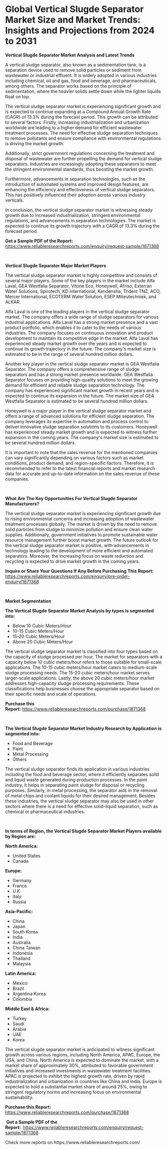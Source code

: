 <p><h1>Global Vertical Slugde Separator Market Size and Market Trends: Insights and Projections from 2024 to 2031</h1></p><p><strong>Vertical Slugde Separator Market Analysis and Latest Trends</strong></p>
<p><p>A vertical sludge separator, also known as a sedimentation tank, is a separation device used to remove solid particles or sediment from wastewater or industrial effluent. It is widely adopted in various industries including chemical, oil and gas, food and beverage, and pharmaceuticals, among others. The separator works based on the principle of sedimentation, where the heavier solids settle down while the lighter liquids float on top.</p><p>The vertical sludge separator market is experiencing significant growth and is expected to continue expanding at a Compound Annual Growth Rate (CAGR) of 13.3% during the forecast period. This growth can be attributed to several factors. Firstly, increasing industrialization and urbanization worldwide are leading to a higher demand for efficient wastewater treatment processes. The need for effective sludge separation techniques to remove pollutants and ensure compliance with environmental regulations is driving the market growth.</p><p>Additionally, strict government regulations concerning the treatment and disposal of wastewater are further propelling the demand for vertical sludge separators. Industries are increasingly adopting these separators to meet the stringent environmental standards, thus boosting the market growth.</p><p>Furthermore, advancements in separation technologies, such as the introduction of automated systems and improved design features, are enhancing the efficiency and effectiveness of vertical sludge separators. This has positively influenced their adoption across various industry verticals.</p><p>In conclusion, the vertical sludge separator market is witnessing steady growth due to increased industrialization, stringent environmental regulations, and advancements in separation technologies. The market is expected to continue its growth trajectory with a CAGR of 13.3% during the forecast period.</p></p>
<p><strong>Get a Sample PDF of the Report:&nbsp;</strong> <a href="https://www.reliableresearchreports.com/enquiry/request-sample/1871368">https://www.reliableresearchreports.com/enquiry/request-sample/1871368</a></p>
<p>&nbsp;</p>
<p><strong>Vertical Slugde Separator Major Market Players</strong></p>
<p><p>The vertical sludge separator market is highly competitive and consists of several major players. Some of the key players in the market include Alfa Laval, GEA Westfalia Separator, Vitone Eco, Honeywell, Afriso, Exterran Water Solutions, Spirotech, KD International, Kendensha, Trident TNZ, ACO, Mercer International, ECOTERM Water Solution, ESEP Milieutechniek, and ALKAR.</p><p>Alfa Laval is one of the leading players in the vertical sludge separator market. The company offers a wide range of sludge separators for various industrial applications. Alfa Laval has a strong market presence and a vast product portfolio, which enables it to cater to the needs of various industries. The company focuses on continuous innovation and product development to maintain its competitive edge in the market. Alfa Laval has experienced steady market growth over the years and is expected to continue its growth trajectory in the future. The company's market size is estimated to be in the range of several hundred million dollars.</p><p>Another key player in the vertical sludge separator market is GEA Westfalia Separator. The company offers a comprehensive range of sludge separators and has a strong market presence worldwide. GEA Westfalia Separator focuses on providing high-quality solutions to meet the growing demand for efficient and reliable sludge separation technology. The company has experienced significant market growth in recent years and is expected to continue its expansion in the future. The market size of GEA Westfalia Separator is estimated to be several hundred million dollars.</p><p>Honeywell is a major player in the vertical sludge separator market and offers a range of advanced solutions for efficient sludge separation. The company leverages its expertise in automation and process control to deliver innovative sludge separation solutions to its customers. Honeywell has experienced steady market growth and is expected to witness further expansion in the coming years. The company's market size is estimated to be several hundred million dollars.</p><p>It is important to note that the sales revenue for the mentioned companies can vary significantly depending on various factors such as market conditions, product demand, and region-specific factors. Therefore, it is recommended to refer to the latest financial reports and market research data for accurate and up-to-date information on the sales revenue of these companies.</p></p>
<p>&nbsp;</p>
<p><strong>What Are The Key Opportunities For Vertical Slugde Separator Manufacturers?</strong></p>
<p><p>The vertical sludge separator market is experiencing significant growth due to rising environmental concerns and increasing adoption of wastewater treatment processes globally. The market is driven by the need to remove solid particles from sludge to minimize pollution and ensure clean water supplies. Additionally, government initiatives to promote sustainable water resource management further boost market growth. The future outlook for the vertical sludge separator market is positive, with advancements in technology leading to the development of more efficient and automated separators. Moreover, the increasing focus on waste reduction and recycling is expected to drive market growth in the coming years.</p></p>
<p><strong>Inquire or Share Your Questions If Any Before Purchasing This Report:</strong> <a href="https://www.reliableresearchreports.com/enquiry/pre-order-enquiry/1871368">https://www.reliableresearchreports.com/enquiry/pre-order-enquiry/1871368</a></p>
<p>&nbsp;</p>
<p><strong>Market Segmentation</strong></p>
<p><strong>The Vertical Slugde Separator Market Analysis by types is segmented into:</strong></p>
<p><ul><li>Below 10 Cubic Meters/Hour</li><li>10-15 Cubic Meters/Hour</li><li>15-20 Cubic Meters/Hour</li><li>Above 20 Cubic Meters/Hour</li></ul></p>
<p><p>The vertical sludge separator market is classified into four types based on the capacity of sludge processed per hour. The market for separators with a capacity below 10 cubic meters/hour refers to those suitable for small-scale applications. The 10-15 cubic meters/hour market caters to medium-scale sludge processing needs. The 15-20 cubic meters/hour market serves larger-scale applications. Lastly, the above 20 cubic meters/hour market addresses high-capacity sludge processing requirements. These classifications help businesses choose the appropriate separator based on their specific needs and scale of operations.</p></p>
<p><strong>Purchase this Report:&nbsp;</strong><a href="https://www.reliableresearchreports.com/purchase/1871368">https://www.reliableresearchreports.com/purchase/1871368</a></p>
<p>&nbsp;</p>
<p><strong>The Vertical Slugde Separator Market Industry Research by Application is segmented into:</strong></p>
<p><ul><li>Food and Beverage</li><li>Paint</li><li>Metal Processing</li><li>Others</li></ul></p>
<p><p>The vertical sludge separator finds its application in various industries including the food and beverage sector, where it efficiently separates solid and liquid waste generated during production processes. In the paint industry, it helps in separating paint sludge for disposal or recycling purposes. Similarly, in metal processing, the separator aids in the removal of metal chips and coolant liquids for their desired management. Besides these industries, the vertical sludge separator may also be used in other sectors where there is a need for effective solid-liquid separation, such as chemical or pharmaceutical industries.</p></p>
<p>&nbsp;</p>
<p><strong>In terms of Region, the Vertical Slugde Separator Market Players available by Region are:</strong></p>
<p>
    <p> <strong> North America: </strong>
        <ul>
            <li>United States</li>
            <li>Canada</li>
        </ul>
        </p> 
    <p> <strong> Europe: </strong>
        <ul>
            <li>Germany</li>
            <li>France</li>
            <li>U.K.</li>
            <li>Italy</li>
            <li>Russia</li>
        </ul>
        </p> 
    <p> <strong> Asia-Pacific: </strong>
        <ul>
            <li>China</li>
            <li>Japan</li>
            <li>South Korea</li>
            <li>India</li>
            <li>Australia</li>
            <li>China Taiwan</li>
            <li>Indonesia</li>
            <li>Thailand</li>
            <li>Malaysia</li>
        </ul>
        </p> 
    <p> <strong> Latin America: </strong>
        <ul>
            <li>Mexico</li>
            <li>Brazil</li>
            <li>Argentina Korea</li>
            <li>Colombia</li>
        </ul>
        </p> 
    <p> <strong> Middle East & Africa: </strong>
        <ul>
            <li>Turkey</li>
            <li>Saudi</li>
            <li>Arabia</li>
            <li>UAE</li>
            <li>Korea</li>
        </ul>
    </p>
    </p>
<p><p>The vertical slugde separator market is anticipated to witness significant growth across various regions, including North America, APAC, Europe, the USA, and China. North America is expected to dominate the market, with a market share of approximately 30%, attributed to favorable government initiatives and increased investments in wastewater treatment facilities. APAC is projected to exhibit the highest growth rate, driven by rapid industrialization and urbanization in countries like China and India. Europe is expected to hold a substantial market share of around 25%, owing to stringent regulatory norms and increasing focus on environmental sustainability.</p></p>
<p><strong>Purchase this Report: </strong><a href="https://www.reliableresearchreports.com/purchase/1871368">https://www.reliableresearchreports.com/purchase/1871368</a></p>
<p>&nbsp;<strong>Get a Sample PDF of the Report:&nbsp;&nbsp;</strong><a href="https://www.reliableresearchreports.com/enquiry/request-sample/1871368">https://www.reliableresearchreports.com/enquiry/request-sample/1871368</a></p>
<p><strong></strong></p>
<p>Check more reports on https://www.reliableresearchreports.com/</p>